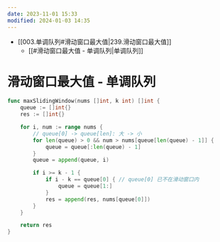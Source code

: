 ```yaml
---
date: 2023-11-01 15:33
modified: 2024-01-03 14:35
---
```


- [[003.单调队列#滑动窗口最大值|239.滑动窗口最大值]]
	- [[#滑动窗口最大值 - 单调队列|单调队列]]

# 滑动窗口最大值 - 单调队列

```go
func maxSlidingWindow(nums []int, k int) []int {
	queue := []int{}
	res := []int{}

	for i, num := range nums {
		// queue[0] -> queue[len]: 大 -> 小
		for len(queue) > 0 && num > nums[queue[len(queue) - 1]] {
			queue = queue[:len(queue) - 1]
		}
		queue = append(queue, i)

		if i >= k - 1 {
			if i - k == queue[0] { // queue[0] 已不在滑动窗口内
				queue = queue[1:]
			}
			res = append(res, nums[queue[0]])
		}
	}

	return res
}
```